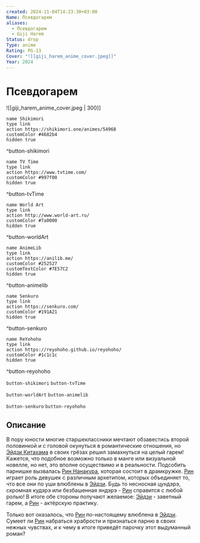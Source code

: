 ```yaml
---
created: 2024-11-04T14:23:30+03:00
Name: Псевдогарем
aliases:
  - Псевдогарем
  - Giji Harem
Status: drop
Type: anime
Rating: PG-13
Cover: "![[giji_harem_anime_cover.jpeg]]"
Year: 2024
---
```


# Псевдогарем

![[giji_harem_anime_cover.jpeg | 300]]

```button
name Shikimori
type link
action https://shikimori.one/animes/54968
customColor #4682b4
hidden true
```
^button-shikimori

```button
name TV Time
type link
action https://www.tvtime.com/
customColor #997f00
hidden true
```
^button-tvTime

```button
name World Art
type link
action http://www.world-art.ru/
customColor #7a0000
hidden true
```
^button-worldArt

```button
name AnimeLib
type link
action https://anilib.me/
customColor #252527
customTextColor #7E57C2
hidden true
```
^button-animelib

```button
name Senkuro
type link
action https://senkuro.com/
customColor #191A21
hidden true
```
^button-senkuro

```button
name ReYohoho
type link
action https://reyohoho.github.io/reyohoho/
customColor #1c1c1c
hidden true
```
^button-reyohoho

`button-shikimori` `button-tvTime`

`button-worldArt` `button-animelib`

`button-senkuro` `button-reyohoho`

## Описание

В пору юности многие старшеклассники мечтают обзавестись второй половинкой и с головой окунуться в романтические отношения, но [Эйдзи Китахама](https://shikimori.one/characters/169654-eiji-kitahama) в своих грёзах решил замахнуться на целый гарем! Кажется, что подобное возможно только в манге или визуальной новелле, но нет, это вполне осуществимо и в реальности. Подсобить парнишке вызвалась [Рин Нанакура](https://shikimori.one/characters/171556-rin-nanakura), которая состоит в драмкружке. [Рин](https://shikimori.one/characters/171556-rin-nanakura) играет роль девушек с различным архетипом, которых объединяет то, что все они по уши влюблены в [Эйдзи](https://shikimori.one/characters/169654-eiji-kitahama). Будь то несносная цундэрэ, скромная кудэрэ или безбашенная яндэрэ - [Рин](https://shikimori.one/characters/171556-rin-nanakura) справится с любой ролью! В итоге обе стороны получают желаемое: [Эйдзи](https://shikimori.one/characters/169654-eiji-kitahama) - заветный гарем, а [Рин](https://shikimori.one/characters/171556-rin-nanakura) - актёрскую практику.

Только вот оказалось, что [Рин](https://shikimori.one/characters/171556-rin-nanakura) по-настоящему влюблена в [Эйдзи](https://shikimori.one/characters/169654-eiji-kitahama). Сумеет ли [Рин](https://shikimori.one/characters/171556-rin-nanakura) набраться храбрости и признаться парню в своих нежных чувствах, и к чему в итоге приведёт парочку этот выдуманный роман?
